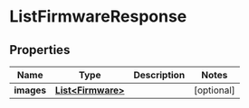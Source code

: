

# ListFirmwareResponse

## Properties

Name | Type | Description | Notes
------------ | ------------- | ------------- | -------------
**images** | [**List&lt;Firmware&gt;**](Firmware.md) |  |  [optional]




